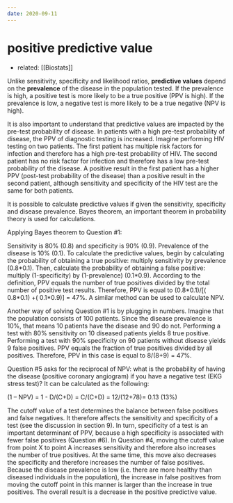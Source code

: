 ```yaml
---
date: 2020-09-11
---
```


# positive predictive value

- related: [[Biostats]]

Unlike sensitivity, specificity and likelihood ratios, **predictive values** depend on the **prevalence** of the disease in the population tested.  If the prevalence is high, a positive test is more likely to be a true positive (PPV is high).  If the prevalence is low, a negative test is more likely to be a true negative (NPV is high).

It is also important to understand that predictive values are impacted by the pre-test probability of disease.  In patients with a high pre-test probability of disease, the PPV of diagnostic testing is increased.  Imagine performing HIV testing on two patients.  The first patient has multiple risk factors for infection and therefore has a high pre-test probability of HIV.  The second patient has no risk factor for infection and therefore has a low pre-test probability of the disease.  A positive result in the first patient has a higher PPV (post-test probability of the disease) than a positive result in the second patient, although sensitivity and specificity of the HIV test are the same for both patients.

It is possible to calculate predictive values if given the sensitivity, specificity and disease prevalence.  Bayes theorem, an important theorem in probability theory is used for calculations.

Applying Bayes theorem to Question #1:

Sensitivity is 80% (0.8) and specificity is 90% (0.9).  Prevalence of the disease is 10% (0.1).  To calculate the predictive values, begin by calculating the probability of obtaining a true positive: multiply sensitivity by prevalence (0.8\*0.1).  Then, calculate the probability of obtaining a false positive: multiply (1-specificity) by (1-prevalence) (0.1\*0.9).  According to the definition, PPV equals the number of true positives divided by the total number of positive test results.  Therefore, PPV is equal to (0.8\*0.1)/[( 0.8\*0.1) +( 0.1\*0.9)] = 47%.  A similar method can be used to calculate NPV.

Another way of solving Question #1 is by plugging in numbers.  Imagine that the population consists of 100 patients.  Since the disease prevalence is 10%, that means 10 patients have the disease and 90 do not.  Performing a test with 80% sensitivity on 10 diseased patients yields 8 true positive.  Performing a test with 90% specificity on 90 patients without disease yields 9 false positives.  PPV equals the fraction of true positives divided by all positives.  Therefore, PPV in this case is equal to 8/(8+9) = 47%.

Question #5 asks for the reciprocal of NPV: what is the probability of having the disease (positive coronary angiogram) if you have a negative test (EKG stress test)? It can be calculated as the following:

(1 – NPV) = 1 - D/(C+D) = C/(C+D) = 12/(12+78)= 0.13 (13%)

The cutoff value of a test determines the balance between false positives and false negatives.  It therefore affects the sensitivity and specificity of a test (see the discussion in section 9).  In turn, specificity of a test is an important determinant of PPV, because a high specificity is associated with fewer false positives (Question #6).  In Question #4, moving the cutoff value from point X to point A increases sensitivity and therefore also increases the number of true positives.  At the same time, this move also decreases the specificity and therefore increases the number of false positives.  Because the disease prevalence is low (i.e. there are more healthy than diseased individuals in the population), the increase in false positives from moving the cutoff point in this manner is  larger than the increase in true positives.  The overall result is a decrease in the positive predictive value.
